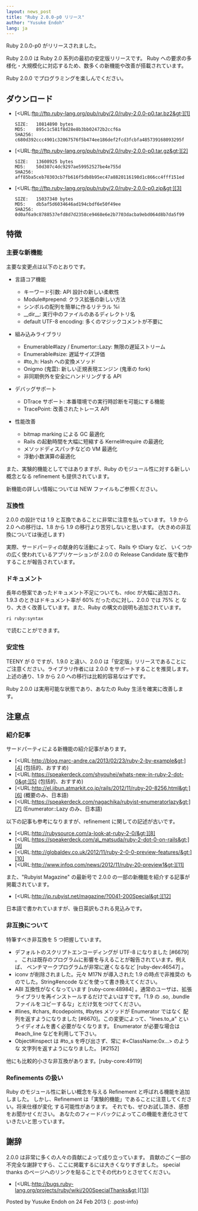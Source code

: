 ```yaml
---
layout: news_post
title: "Ruby 2.0.0-p0 リリース"
author: "Yusuke Endoh"
lang: ja
---
```


Ruby 2.0.0-p0 がリリースされました。

Ruby 2.0.0 は Ruby 2.0 系列の最初の安定版リリースです。 Ruby
への要求の多様化・大規模化に対応するため、数多くの新機能や改善が搭載されています。

Ruby 2.0.0 でプログラミングを楽しんでください。

## ダウンロード

* [&lt;URL:ftp://ftp.ruby-lang.org/pub/ruby/2.0/ruby-2.0.0-p0.tar.bz2&gt;][1]

      SIZE:   10814890 bytes
      MD5:    895c1c581f8d28e8b3bb02472b2ccf6a
      SHA256: c680d392ccc4901c32067576f5b474ee186def2fcd3fcbfa485739168093295f

* [&lt;URL:ftp://ftp.ruby-lang.org/pub/ruby/2.0/ruby-2.0.0-p0.tar.gz&gt;][2]

      SIZE:   13608925 bytes
      MD5:    50d307c4dc9297ae59952527be4e755d
      SHA256: aff85ba5ceb70303cb7fb616f5db8b95ec47a8820116198d1c866cc4fff151ed

* [&lt;URL:ftp://ftp.ruby-lang.org/pub/ruby/2.0/ruby-2.0.0-p0.zip&gt;][3]

      SIZE:   15037340 bytes
      MD5:    db5af5d6034646ad194cbdf6e50f49ee
      SHA256: 0d0af6a9c8788537efd8d7d2358ce9468e6e2b7703dacba9ebd064d8b7da5f99

## 特徴

### 主要な新機能

主要な変更点は以下のとおりです。

* 言語コア機能
  * キーワード引数: API 設計の新しい柔軟性
  * Module#prepend: クラス拡張の新しい方法
  * シンボルの配列を簡単に作るリテラル %i
  * \_\_dir\_\_: 実行中のファイルのあるディレクトリ名
  * default UTF-8 encoding: 多くのマジックコメントが不要に

* 組み込みライブラリ
  * Enumerable#lazy / Enumertor::Lazy: 無限の遅延ストリーム
  * Enumerable#size: 遅延サイズ評価
  * \#to\_h: Hash への変換メソッド
  * Onigmo (鬼雲): 新しい正規表現エンジン (鬼車の fork)
  * 非同期例外を安全にハンドリングする API

* デバッグサポート
  * DTrace サポート: 本番環境での実行時診断を可能にする機能
  * TracePoint: 改善されたトレース API

* 性能改善
  * bitmap marking による GC 最適化
  * Rails の起動時間を大幅に短縮する Kernel#require の最適化
  * メソッドディスパッチなどの VM 最適化
  * 浮動小数演算の最適化

また、実験的機能としてではありますが、Ruby のモジュール性に対する新しい 概念となる refinement も提供されています。

新機能の詳しい情報については NEW ファイルもご参照ください。

### 互換性

2\.0.0 の設計では 1.9 と互換であることに非常に注意を払っています。 1.9 から 2.0 への移行は、1.8 から 1.9
の移行より苦労しないと思います。 (大きめの非互換については後述します)

実際、サードパーティの献身的な活動によって、Rails や tDiary など、 いくつかの広く使われているアプリケーションが 2.0.0 の
Release Candidate 版で動作することが報告されています。

### ドキュメント

長年の懸案であったドキュメント不足についても、rdoc が大幅に追加され、 1.9.3 のときはドキュメント率が 60%
だったのに対し、2.0.0 では 75% と なり、大きく改善しています。また、Ruby の構文の説明も追加されています。

    ri ruby:syntax

で読むことができます。

### 安定性

TEENY が 0 ですが、1.9.0 と違い、2.0.0 は「安定版」リリースであることに ご注意ください。ライブラリ作者には 2.0.0
をサポートすることを推奨します。 上述の通り、1.9 から 2.0 への移行は比較的容易なはずです。

Ruby 2.0.0 は実用可能な状態であり、あなたの Ruby 生活を確実に改善します。

## 注意点

### 紹介記事

サードパーティによる新機能の紹介記事があります。

* [&lt;URL:http://blog.marc-andre.ca/2013/02/23/ruby-2-by-example&gt;][4]
  (包括的、おすすめ)
* [&lt;URL:https://speakerdeck.com/shyouhei/whats-new-in-ruby-2-dot-0&gt;][5]
  (包括的、おすすめ)
* [&lt;URL:http://el.jibun.atmarkit.co.jp/rails/2012/11/ruby-20-8256.html&gt;][6]
  (概要のみ、日本語)
* [&lt;URL:https://speakerdeck.com/nagachika/rubyist-enumeratorlazy&gt;][7]
  (Enumerator::Lazy のみ、日本語)

以下の記事も参考になりますが、refinement に関しての記述が古いです。

* [&lt;URL:http://rubysource.com/a-look-at-ruby-2-0/&gt;][8]
* [&lt;URL:https://speakerdeck.com/a\_matsuda/ruby-2-dot-0-on-rails&gt;][9]
* [&lt;URL:http://globaldev.co.uk/2012/11/ruby-2-0-0-preview-features/&gt;][10]
* [&lt;URL:http://www.infoq.com/news/2012/11/ruby-20-preview1&gt;][11]

また、\"Rubyist Magazine\" の最新号で 2.0.0 の一部の新機能を紹介する記事が 掲載されています。

* [&lt;URL:http://jp.rubyist.net/magazine/?0041-200Special&gt;][12]

日本語で書かれていますが、後日英訳もされる見込みです。

### 非互換について

特筆すべき非互換を 5 つ把握しています。

* デフォルトのスクリプトエンコーディングが UTF-8 になりました \[#6679\] 。
  これは既存のプログラムに影響を与えることが報告されています。例えば、 ベンチマークプログラムが非常に遅くなるなど
  \[ruby-dev:46547\] 。
* iconv が削除されました。元々 M17N が導入された 1.9 の時点で非推奨の ものでした。String#encode
  などを使って書き換えてください。
* ABI 互換性がなくなっています \[ruby-core:48984\] 。通常のユーザは、拡張
  ライブラリを再インストールするだけでよいはすです。「1.9 の .so, .bundle ファイルをコピーするな」とだけ気をつけてください。
* \#lines, #chars, #codepoints, #bytes メソッドが Enumerator ではなく
  配列を返すようになりました \[#6670\]。この変更によって、\"lines.to\_a\" というイディオムを書く必要がなくなります。
  Enumerator が必要な場合は #each\_line などを利用して下さい。
* Object#inspect は #to\_s を呼び出さず、常に #&lt;ClassName:0x...&gt; のような
  文字列を返すようになりました。 \[#2152\]

他にも比較的小さな非互換があります。\[ruby-core:49119\]

### Refinements の扱い

Ruby のモジュール性に新しい概念を与える Refinement と呼ばれる機能を追加しました。 しかし、Refinement
は「実験的機能」であることに注意してください。将来仕様が変化 する可能性があります。 それでも、ぜひお試し頂き、感想をお聞かせください。
あなたのフィードバックによってこの機能を進化させていきたいと思っています。

## 謝辞

2\.0.0 は非常に多くの人々の貢献によって成り立っています。 貢献のごく一部の不完全な謝辞ですら、ここに掲載するには大きくなりすぎました。
special thanks のページヘのリンクを貼ることでその代わりとさせてください。

* [&lt;URL:http://bugs.ruby-lang.org/projects/ruby/wiki/200SpecialThanks&gt;][13]

Posted by Yusuke Endoh on 24 Feb 2013
{: .post-info}



[1]: ftp://ftp.ruby-lang.org/pub/ruby/2.0/ruby-2.0.0-p0.tar.bz2 
[2]: ftp://ftp.ruby-lang.org/pub/ruby/2.0/ruby-2.0.0-p0.tar.gz 
[3]: ftp://ftp.ruby-lang.org/pub/ruby/2.0/ruby-2.0.0-p0.zip 
[4]: http://blog.marc-andre.ca/2013/02/23/ruby-2-by-example 
[5]: https://speakerdeck.com/shyouhei/whats-new-in-ruby-2-dot-0 
[6]: http://el.jibun.atmarkit.co.jp/rails/2012/11/ruby-20-8256.html 
[7]: https://speakerdeck.com/nagachika/rubyist-enumeratorlazy 
[8]: http://rubysource.com/a-look-at-ruby-2-0/ 
[9]: https://speakerdeck.com/a_matsuda/ruby-2-dot-0-on-rails 
[10]: http://globaldev.co.uk/2012/11/ruby-2-0-0-preview-features/ 
[11]: http://www.infoq.com/news/2012/11/ruby-20-preview1 
[12]: http://jp.rubyist.net/magazine/?0041-200Special 
[13]: http://bugs.ruby-lang.org/projects/ruby/wiki/200SpecialThanks 
